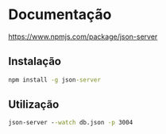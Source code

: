 # Documentação
https://www.npmjs.com/package/json-server 

## Instalação
```bat
npm install -g json-server
```

## Utilização
```bat
json-server --watch db.json -p 3004
```
